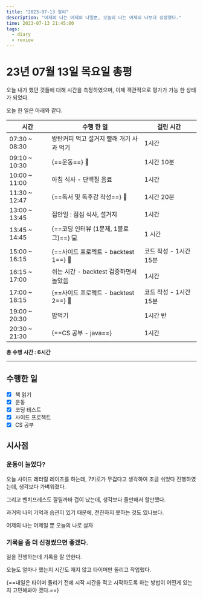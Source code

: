 ```yaml
---
title: "2023-07-13 정리"
description: "어제의 나는 어제의 나일뿐, 오늘의 나는 어제의 나보다 성장했다."
time: 2023-07-13 21:45:00
tags:
  - diary
  - review
---
```


# 23년 07월 13일 목요일 총평

오늘 내가 했던 것들에 대해 시간을 측정하였으며, 이제 객관적으로 평가가 가능 한 상태가 되었다.

오늘 한 일은 아래와 같다.

| 시간          | 수행 한 일                                              | 걸린 시간         |
| ------------- | ------------------------------------------------------- | ----------------- |
| 07:30 ~ 08:30 | 방탄커피 먹고 설거지 빨래 개기 사과 먹기                    | 1시간             |
| 09:10 ~ 10:30 | {==운동==} 💪                                          | 1시간 10분        |
| 10:00 ~ 11:00 | 아침 식사 - 단백질 음료                                 | 1시간             |
| 11:30 ~ 12:47 | {==독서 및 독후감 작성==} 📖                           | 1시간 20분        |
| 13:00 ~ 13:45 | 집안일 : 점심 식사, 설거지                              | 1시간             |
| 13:45 ~ 14:45 | {==코딩 인터뷰 (1문제, 1블로그)==} 💻                  | 1 시간            |
| 15:00 ~ 16:15 | {==사이드 프로젝트 - backtest 1==} 🚀    | 코드 작성 - 1시간 15분          |
| 16:15 ~ 17:00 | 쉬는 시간 - backtest 검증하면서 놀았음              | 1시간 |
| 17:00 ~ 18:15 | {==사이드 프로젝트 - backtest 2==} 🚀              | 코드 작성 - 1시간 15분 |
| 19:00 ~ 20:30 | 밥먹기 | 1시간 반             |
| 20:30 ~ 21:30 | {==CS 공부 - java==}                  | 1시간          |

**총 수행 시간 : 6시간**

---

## 수행한 일

- [x] 책 읽기
- [X] 운동
- [X] 코딩 테스트
- [X] 사이드 프로젝트
- [X] CS 공부

## 시사점

### 운동이 늘었다?

오늘 사이드 레터럴 레이즈를 하는데, 7키로가 무겁다고 생각하여 조금 쉬었다 진행하였는데, 생각보다 가벼워졌다.

그리고 벤치프레스도 깔릴까바 겁이 났는데, 생각보다 들만해서 할만했다.

과거의 나의 기억과 습관이 있기 때문에, 전진하지 못하는 것도 있나보다.

어제의 나는 어제일 뿐 오늘의 나로 살자

### 기록을 좀 더 신경썼으면 좋겠다.

일을 진행하는데 기록을 잘 안한다.

오늘도 얼마나 했는지 시간도 재지 않고 타이머만 돌리고 작업했다.

{==내일은 타이머 돌리기 전에 시작 시간을 적고 시작하도록 하는 방법이 어떤게 있는지 고민해봐야 겠다.==}





